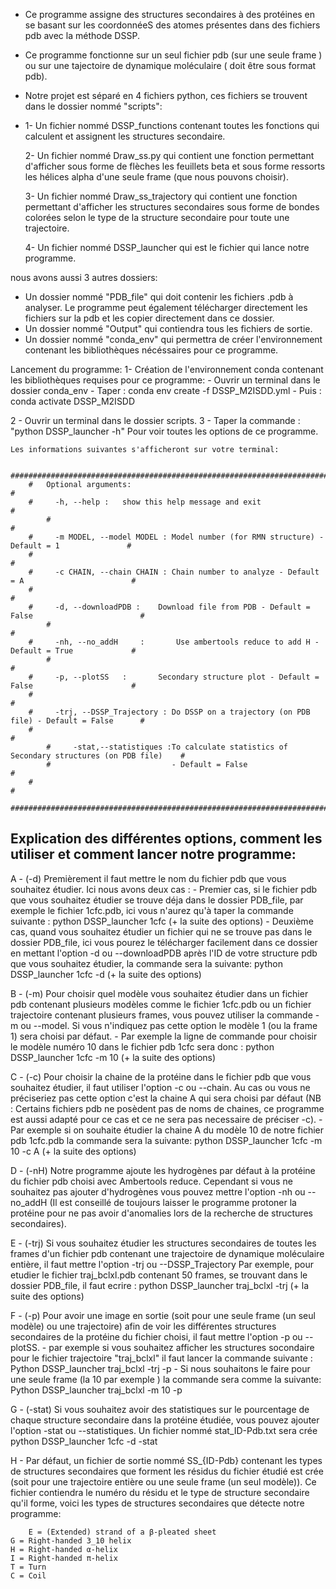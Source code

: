 


- Ce programme assigne des structures secondaires à des protéines en se basant sur les coordonnéeS des 
  atomes présentes dans des fichiers pdb avec la méthode DSSP.

- Ce programme fonctionne sur un seul fichier pdb (sur une seule frame ) ou sur une tajectoire de 
  dynamique moléculaire ( doit être sous format pdb).

- Notre projet est séparé en 4 fichiers python, ces fichiers se trouvent dans le dossier nommé "scripts":
- 
  1- Un fichier nommé DSSP_functions contenant toutes les fonctions qui calculent et assignent les structures secondaire.

  2- Un fichier nommé Draw_ss.py qui contient une fonction permettant d'afficher sous forme de flèches les feuillets 
     beta et sous forme ressorts les hélices alpha d'une seule frame (que nous pouvons choisir).

  3- Un fichier nommé Draw_ss_trajectory qui contient une fonction permettant d'afficher les structures secondaires
     sous forme de bondes colorées selon le type de la structure secondaire pour toute une trajectoire. 

  4- Un fichier nommé DSSP_launcher qui est le fichier qui lance notre programme.

nous avons aussi 3 autres dossiers:
  - Un dossier nommé "PDB_file" qui doit contenir les fichiers .pdb à analyser.
    Le programme peut également télécharger directement les fichiers sur la pdb et les copier directement dans ce dossier.
  - Un dossier nommé "Output" qui contiendra tous les fichiers de sortie.
  - Un dossier nommé "conda_env"  qui permettra de créer l'environnement contenant les bibliothèques nécéssaires pour
    ce programme. 

Lancement du programme: 
1-  Création de l'environnement conda contenant les bibliothèques requises pour ce programme:
	- Ouvrir un terminal dans le dossier conda_env
	- Taper : conda env create -f DSSP_M2ISDD.yml
	- Puis :  conda activate DSSP_M2ISDD

2 - Ouvrir un terminal dans le dossier scripts.
3 - Taper la commande : "python DSSP_launcher -h" Pour voir toutes les options de ce programme.
   
    Les informations suivantes s'afficheront sur votre terminal:

            ##############################################################################################
	    #   Optional arguments:                                                                      #
	    # 	  -h, --help :   show this help message and exit                                         #
            #                                                                                            #
	    # 	  -m MODEL, --model MODEL : Model number (for RMN structure) - Default = 1               #  
	    #   	        	                                                                 # 
	    #	  -c CHAIN, --chain CHAIN : Chain number to analyze - Default = A                        #
	    #			                                                                         #
	    #	  -d, --downloadPDB :    Download file from PDB - Default = False                        #
            #                                                                                            #
	    #	  -nh, --no_addH     :       Use ambertools reduce to add H - Default = True             #
            #                                                                                            #
	    #	  -p, --plotSS   :       Secondary structure plot - Default = False                      # 
	    #			                                                                         #
	    #	  -trj, --DSSP_Trajectory : Do DSSP on a trajectory (on PDB file) - Default = False      #
	    #	                                                                                         #
            #     -stat,--statistiques :To calculate statistics of Secondary structures (on PDB file)    #
            #                           - Default = False		                                 #
	    #			                                                                         #
            ##############################################################################################

 
 Explication des différentes options, comment les utiliser et comment lancer notre programme:
---------------------------------------------------------------------------------------------

 A - (-d) 
     Premièrement il faut mettre le nom du fichier pdb que vous souhaitez étudier.
     Ici nous avons deux cas :
     - Premier cas, si le fichier pdb que vous souhaitez étudier se trouve déja dans le dossier 
     PDB_file, par exemple le fichier 1cfc.pdb, ici vous n'aurez qu'à taper la commande suivante :
       python DSSP_launcher 1cfc (+ la suite des options)
     - Deuxième cas, quand vous souhaitez étudier un fichier qui ne se trouve pas dans le dossier PDB_file, ici vous 
     pourez le télécharger facilement dans ce dossier en mettant l'option -d ou --downloadPDB après l'ID de votre 
     structure pdb que vous souhaitez étudier, la commande sera la suivante:
       python DSSP_launcher 1cfc -d (+ la suite des options)   
      
 
 B - (-m) 
      Pour choisir quel modèle vous souhaitez étudier dans un fichier pdb contenant plusieurs 
      modèles comme le fichier 1cfc.pdb ou un fichier trajectoire contenant plusieurs frames, vous 
      pouvez utiliser la commande -m ou --model. Si vous n'indiquez pas cette option le modèle 1 (ou la frame 1) 
      sera choisi par défaut.
      - Par exemple la ligne de commande pour choisir le modèle numéro 10 dans le fichier pdb 1cfc sera donc :
        python DSSP_launcher 1cfc -m 10 (+ la suite des options)

 C - (-c) 
     Pour choisir la chaine de la protéine dans le fichier pdb que vous souhaitez étudier, il faut utiliser 
     l'option -c ou --chain. Au cas ou vous ne préciseriez pas cette option c'est la chaine A qui sera choisi 
     par défaut (NB : Certains fichiers pdb ne posèdent pas de noms de chaines, ce programme est aussi adapté 
     pour ce cas et ce ne sera pas necessaire de préciser -c).
     - Par exemple si on souhaite étudier la chaine A du modèle 10 de notre fichier pdb 1cfc.pdb la commande sera 
       la suivante:
        python DSSP_launcher 1cfc -m 10 -c A (+ la suite des options)

 D - (-nH) 
     Notre programme ajoute les hydrogènes par défaut à la protéine du fichier pdb choisi avec Ambertools reduce. 
     Cependant si vous ne souhaitez pas ajouter d'hydrogènes vous pouvez mettre l'option -nh ou --no_addH (Il est conseillé de toujours laisser le
     programme protoner la protéine pour ne pas avoir d'anomalies lors de la recherche de structures secondaires). 

 E - (-trj) 
     Si vous souhaitez étudier les structures secondaires de toutes les frames d'un fichier pdb contenant une trajectoire de dynamique 
     moléculaire entière, il faut mettre l'option -trj ou --DSSP_Trajectory 
     Par exemple, pour etudier le fichier traj_bclxl.pdb contenant 50 frames, se trouvant dans le dossier PDB_file, il faut ecrire :
        python DSSP_launcher traj_bclxl -trj (+ la suite des options)

 F - (-p) 
     Pour avoir une image en sortie (soit pour une seule frame (un seul modèle) ou une trajectoire) afin de voir 
     les différentes structures secondaires de la protéine du fichier choisi, il faut mettre l'option -p ou --plotSS.
     - par exemple si vous souhaitez afficher les structures socondaire pour le fichier trajectoire "traj_bclxl" 
      il faut lancer la commande suivante : Python DSSP_launcher traj_bclxl -trj -p 
     - Si nous souhaitons le faire pour une seule frame (la 10 par exemple ) la commande sera comme la suivante:
        Python DSSP_launcher traj_bclxl -m 10 -p
 
 
 G - (-stat) 
     Si vous souhaitez avoir des statistiques sur le pourcentage de chaque structure secondaire dans la protéine étudiée,
     vous pouvez ajouter l'option -stat ou --statistiques. Un fichier nommé stat_ID-Pdb.txt sera crée
       python DSSP_launcher 1cfc -d -stat

 H - Par défaut, un fichier de sortie nommé SS_{ID-Pdb} contenant les types de structures secondaires que forment les résidus du fichier 
     étudié est crée (soit pour une trajectoire entière ou une seule frame (un seul modèle)). 
     Ce fichier contiendra le numéro du résidu et le type de structure secondaire qu'il forme, voici les types de
     structures secondaires que détecte notre programme:
     	
        E = (Extended) strand of a β-pleated sheet
	G = Right-handed 3_10 helix
	H = Right-handed α-helix
	I = Right-handed π-helix
	T = Turn
	C = Coil




	     
	       
     
